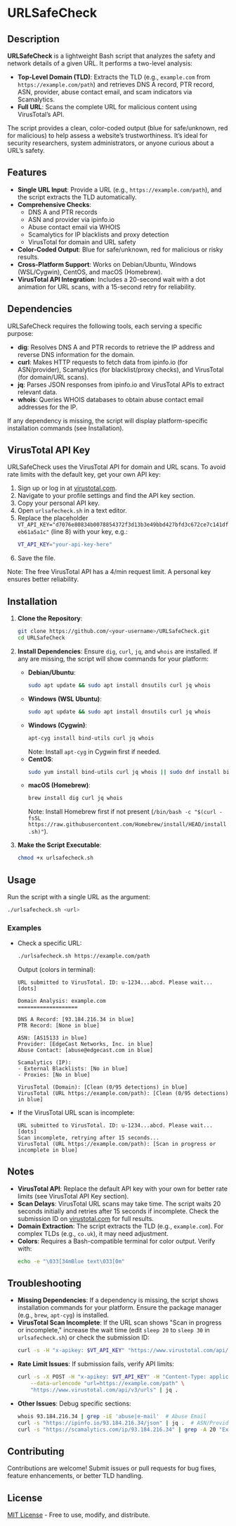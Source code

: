 # URLSafeCheck

## Description
**URLSafeCheck** is a lightweight Bash script that analyzes the safety and network details of a given URL. It performs a two-level analysis:
- **Top-Level Domain (TLD)**: Extracts the TLD (e.g., `example.com` from `https://example.com/path`) and retrieves DNS A record, PTR record, ASN, provider, abuse contact email, and scam indicators via Scamalytics.
- **Full URL**: Scans the complete URL for malicious content using VirusTotal’s API.

The script provides a clean, color-coded output (blue for safe/unknown, red for malicious) to help assess a website’s trustworthiness. It’s ideal for security researchers, system administrators, or anyone curious about a URL’s safety.

## Features
- **Single URL Input**: Provide a URL (e.g., `https://example.com/path`), and the script extracts the TLD automatically.
- **Comprehensive Checks**:
  - DNS A and PTR records
  - ASN and provider via ipinfo.io
  - Abuse contact email via WHOIS
  - Scamalytics for IP blacklists and proxy detection
  - VirusTotal for domain and URL safety
- **Color-Coded Output**: Blue for safe/unknown, red for malicious or risky results.
- **Cross-Platform Support**: Works on Debian/Ubuntu, Windows (WSL/Cygwin), CentOS, and macOS (Homebrew).
- **VirusTotal API Integration**: Includes a 20-second wait with a dot animation for URL scans, with a 15-second retry for reliability.

## Dependencies
URLSafeCheck requires the following tools, each serving a specific purpose:
- **dig**: Resolves DNS A and PTR records to retrieve the IP address and reverse DNS information for the domain.
- **curl**: Makes HTTP requests to fetch data from ipinfo.io (for ASN/provider), Scamalytics (for blacklist/proxy checks), and VirusTotal (for domain/URL scans).
- **jq**: Parses JSON responses from ipinfo.io and VirusTotal APIs to extract relevant data.
- **whois**: Queries WHOIS databases to obtain abuse contact email addresses for the IP.

If any dependency is missing, the script will display platform-specific installation commands (see Installation).

## VirusTotal API Key
URLSafeCheck uses the VirusTotal API for domain and URL scans. To avoid rate limits with the default key, get your own API key:
1. Sign up or log in at [virustotal.com](https://www.virustotal.com/).
2. Navigate to your profile settings and find the API key section.
3. Copy your personal API key.
4. Open `urlsafecheck.sh` in a text editor.
5. Replace the placeholder `VT_API_KEY="d7076e80834b0078854372f3d13b3e49bbd427bfd3c672ce7c141dfeb61a5a1c"` (line 8) with your key, e.g.:
   ```bash
   VT_API_KEY="your-api-key-here"
   ```
6. Save the file.

Note: The free VirusTotal API has a 4/min request limit. A personal key ensures better reliability.

## Installation
1. **Clone the Repository**:
   ```bash
   git clone https://github.com/<your-username>/URLSafeCheck.git
   cd URLSafeCheck
   ```

2. **Install Dependencies**:
   Ensure `dig`, `curl`, `jq`, and `whois` are installed. If any are missing, the script will show commands for your platform:
   - **Debian/Ubuntu**:
     ```bash
     sudo apt update && sudo apt install dnsutils curl jq whois
     ```
   - **Windows (WSL Ubuntu)**:
     ```bash
     sudo apt update && sudo apt install dnsutils curl jq whois
     ```
   - **Windows (Cygwin)**:
     ```bash
     apt-cyg install bind-utils curl jq whois
     ```
     Note: Install `apt-cyg` in Cygwin first if needed.
   - **CentOS**:
     ```bash
     sudo yum install bind-utils curl jq whois || sudo dnf install bind-utils curl jq whois
     ```
   - **macOS (Homebrew)**:
     ```bash
     brew install dig curl jq whois
     ```
     Note: Install Homebrew first if not present (`/bin/bash -c "$(curl -fsSL https://raw.githubusercontent.com/Homebrew/install/HEAD/install.sh)"`).

3. **Make the Script Executable**:
   ```bash
   chmod +x urlsafecheck.sh
   ```

## Usage
Run the script with a single URL as the argument:
```bash
./urlsafecheck.sh <url>
```

### Examples
- Check a specific URL:
  ```bash
  ./urlsafecheck.sh https://example.com/path
  ```
  Output (colors in terminal):
  ```
  URL submitted to VirusTotal. ID: u-1234...abcd. Please wait...[dots]

  Domain Analysis: example.com
  ===================

  DNS A Record: [93.184.216.34 in blue]
  PTR Record: [None in blue]

  ASN: [AS15133 in blue]
  Provider: [EdgeCast Networks, Inc. in blue]
  Abuse Contact: [abuse@edgecast.com in blue]

  Scamalytics (IP):
  - External Blacklists: [No in blue]
  - Proxies: [No in blue]

  VirusTotal (Domain): [Clean (0/95 detections) in blue]
  VirusTotal (URL https://example.com/path): [Clean (0/95 detections) in blue]
  ```

- If the VirusTotal URL scan is incomplete:
  ```
  URL submitted to VirusTotal. ID: u-1234...abcd. Please wait...[dots]
  Scan incomplete, retrying after 15 seconds...
  VirusTotal (URL https://example.com/path): [Scan in progress or incomplete in blue]
  ```

## Notes
- **VirusTotal API**: Replace the default API key with your own for better rate limits (see VirusTotal API Key section).
- **Scan Delays**: VirusTotal URL scans may take time. The script waits 20 seconds initially and retries after 15 seconds if incomplete. Check the submission ID on [virustotal.com](https://www.virustotal.com/) for full results.
- **Domain Extraction**: The script extracts the TLD (e.g., `example.com`). For complex TLDs (e.g., `co.uk`), it may need adjustment.
- **Colors**: Requires a Bash-compatible terminal for color output. Verify with:
  ```bash
  echo -e "\033[34mBlue text\033[0m"
  ```

## Troubleshooting
- **Missing Dependencies**:
  If a dependency is missing, the script shows installation commands for your platform. Ensure the package manager (e.g., `brew`, `apt-cyg`) is installed.
- **VirusTotal Scan Incomplete**:
  If the URL scan shows "Scan in progress or incomplete," increase the wait time (edit `sleep 20` to `sleep 30` in `urlsafecheck.sh`) or check the submission ID:
  ```bash
  curl -s -H "x-apikey: $VT_API_KEY" "https://www.virustotal.com/api/v3/analyses/u-1234...abcd" | jq .
  ```
- **Rate Limit Issues**:
  If submission fails, verify API limits:
  ```bash
  curl -s -X POST -H "x-apikey: $VT_API_KEY" -H "Content-Type: application/x-www-form-urlencoded" \
      --data-urlencode "url=https://example.com/path" \
      "https://www.virustotal.com/api/v3/urls" | jq .
  ```
- **Other Issues**:
  Debug specific sections:
  ```bash
  whois 93.184.216.34 | grep -iE 'abuse|e-mail'  # Abuse Email
  curl -s "https://ipinfo.io/93.184.216.34/json" | jq .  # ASN/Provider
  curl -s "https://scamalytics.com/ip/93.184.216.34" | grep -A 20 "External Blacklists"  # Scamalytics
  ```

## Contributing
Contributions are welcome! Submit issues or pull requests for bug fixes, feature enhancements, or better TLD handling.

## License
[MIT License](LICENSE) - Free to use, modify, and distribute.